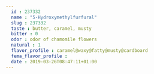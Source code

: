 ```yaml
---
  id : 237332
  name : "5-Hydroxymethylfurfural"
  slug : 237332
  taste : butter, caramel, musty
  bitter : 0
  odor : odor of chamomile flowers
  natural : 1
  flavor_profile : caramel@waxy@fatty@musty@cardboard
  fema_flavor_profile : 
  date : 2019-03-26T08:47:11+01:00
---
```



